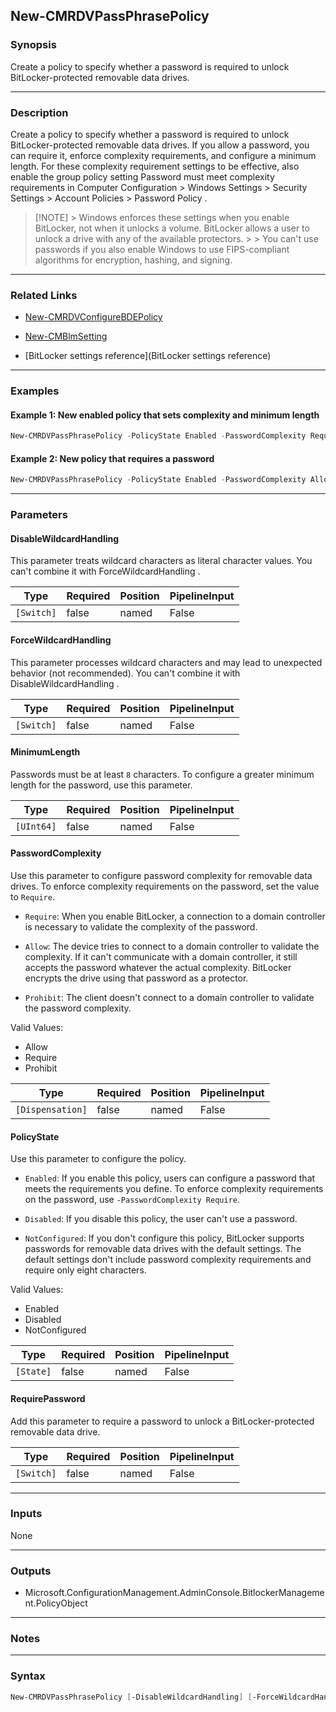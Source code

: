 New-CMRDVPassPhrasePolicy
-------------------------




### Synopsis
Create a policy to specify whether a password is required to unlock BitLocker-protected removable data drives.



---


### Description

Create a policy to specify whether a password is required to unlock BitLocker-protected removable data drives. If you allow a password, you can require it, enforce complexity requirements, and configure a minimum length. For these complexity requirement settings to be effective, also enable the group policy setting Password must meet complexity requirements in Computer Configuration > Windows Settings > Security Settings > Account Policies > Password Policy .



> [!NOTE] > Windows enforces these settings when you enable BitLocker, not when it unlocks a volume. BitLocker allows a user to unlock a drive with any of the available protectors. > > You can't use passwords if you also enable Windows to use FIPS-compliant algorithms for encryption, hashing, and signing.



---


### Related Links
* [New-CMRDVConfigureBDEPolicy](New-CMRDVConfigureBDEPolicy)



* [New-CMBlmSetting](New-CMBlmSetting)



* [BitLocker settings reference](BitLocker settings reference)





---


### Examples
#### Example 1: New enabled policy that sets complexity and minimum length
```PowerShell
New-CMRDVPassPhrasePolicy -PolicyState Enabled -PasswordComplexity Require -MinimumLength 10
```

#### Example 2: New policy that requires a password
```PowerShell
New-CMRDVPassPhrasePolicy -PolicyState Enabled -PasswordComplexity Allow -MinimumLength 12 -RequirePassword
```



---


### Parameters
#### **DisableWildcardHandling**

This parameter treats wildcard characters as literal character values. You can't combine it with ForceWildcardHandling .






|Type      |Required|Position|PipelineInput|
|----------|--------|--------|-------------|
|`[Switch]`|false   |named   |False        |



#### **ForceWildcardHandling**

This parameter processes wildcard characters and may lead to unexpected behavior (not recommended). You can't combine it with DisableWildcardHandling .






|Type      |Required|Position|PipelineInput|
|----------|--------|--------|-------------|
|`[Switch]`|false   |named   |False        |



#### **MinimumLength**

Passwords must be at least `8` characters. To configure a greater minimum length for the password, use this parameter.






|Type      |Required|Position|PipelineInput|
|----------|--------|--------|-------------|
|`[UInt64]`|false   |named   |False        |



#### **PasswordComplexity**

Use this parameter to configure password complexity for removable data drives. To enforce complexity requirements on the password, set the value to `Require`.


* `Require`: When you enable BitLocker, a connection to a domain controller is necessary to validate the complexity of the password.


* `Allow`: The device tries to connect to a domain controller to validate the complexity. If it can't communicate with a domain controller, it still accepts the password whatever the actual complexity. BitLocker encrypts the drive using that password as a protector.


* `Prohibit`: The client doesn't connect to a domain controller to validate the password complexity.



Valid Values:

* Allow
* Require
* Prohibit






|Type            |Required|Position|PipelineInput|
|----------------|--------|--------|-------------|
|`[Dispensation]`|false   |named   |False        |



#### **PolicyState**

Use this parameter to configure the policy.


* `Enabled`: If you enable this policy, users can configure a password that meets the requirements you define. To enforce complexity requirements on the password, use `-PasswordComplexity Require`.


* `Disabled`: If you disable this policy, the user can't use a password.


* `NotConfigured`: If you don't configure this policy, BitLocker supports passwords for removable data drives with the default settings. The default settings don't include password complexity requirements and require only eight characters.



Valid Values:

* Enabled
* Disabled
* NotConfigured






|Type     |Required|Position|PipelineInput|
|---------|--------|--------|-------------|
|`[State]`|false   |named   |False        |



#### **RequirePassword**

Add this parameter to require a password to unlock a BitLocker-protected removable data drive.






|Type      |Required|Position|PipelineInput|
|----------|--------|--------|-------------|
|`[Switch]`|false   |named   |False        |





---


### Inputs
None





---


### Outputs
* Microsoft.ConfigurationManagement.AdminConsole.BitlockerManagement.PolicyObject






---


### Notes




---


### Syntax
```PowerShell
New-CMRDVPassPhrasePolicy [-DisableWildcardHandling] [-ForceWildcardHandling] [-MinimumLength <UInt64>] [-PasswordComplexity {Allow | Require | Prohibit}] [-PolicyState {Enabled | Disabled | NotConfigured}] [-RequirePassword] [<CommonParameters>]
```
